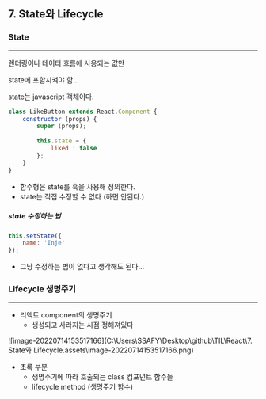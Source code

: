 ## 7. State와 Lifecycle



### State 

---

렌더링이나 데이터 흐름에 사용되는 값만

state에 포함시켜야 함.. 

state는 javascript 객체이다. 



```javascript
class LikeButton extends React.Component {
    constructor (props) {
        super (props); 
        
        this.state = {
            liked : false
        };
    }
}
```

- 함수형은 state를 훅을 사용해 정의한다.
- state는 직접 수정할 수 없다 (하면 안된다.)



##### state 수정하는 법 

```javascript
this.setState({
    name: 'Inje'
});
```

- 그냥 수정하는 법이 없다고 생각해도 된다... 



### Lifecycle 생명주기 

---

- 리액트 component의 생명주기
  - 생성되고 사라지는 시점 정해져있다 

![image-20220714153517166](C:\Users\SSAFY\Desktop\github\TIL\React\7. State와 Lifecycle.assets\image-20220714153517166.png)



- 초록 부분 
  - 생명주기에 따라 호출되는 class 컴포넌트 함수들
  - lifecycle method (생명주기 함수)